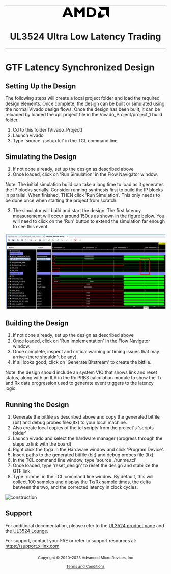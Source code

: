 <table class="sphinxhide" width="100%">
 <tr width="100%">
    <td align="center"><img src="https://raw.githubusercontent.com/Xilinx/Image-Collateral/main/xilinx-logo.png" width="30%"/><h1>UL3524 Ultra Low Latency Trading</h1>
    </td>
 </tr>
</table>

# GTF Latency Synchronized Design

## Setting Up the Design
The following steps will create a local project folder and load the required design elements.  Once complete, the design can be built or simulated using the normal Vivado design flows.  Once the design has been built, it can be reloaded by loaded the xpr project file in the Vivado_Project/project_1 build folder.

1.  Cd to this folder (Vivado_Project) 
2.  Launch vivado
3.  Type 'source ./setup.tcl' in the TCL command line

## Simulating the Design

1.  If not done already, set up the design as described above
2.  Once loaded, click on 'Run Simulation' in the Flow Navigator window.
    
Note:  The initial simulation build can take a long time to load as it generates the IP blocks serially.  Consider running synthesis first to build the IP blocks in parallel.  When finished, THEN click 'Run Simulation'.  This only needs to be done once when starting the project from scratch.

3.  The simulator will build and start the design.  The first latency measurement will occur around 150us as shown in the figure below.  You will need to click on the 'Run' button to extend the simulation far enough to see this event.

![Building the Design](../docs/images/simulation_0.png)

## Building the Design

1.  If not done already, set up the design as described above
2.  Once loaded, click on 'Run Implementation' in the Flow Navigator window.
3.  Once complete, inspect and critical warning or timing issues that may arrive (there shouldn't be any).
4.  If all looks good, click on 'Generate Bitstream' to create the bitfile.

Note: the design should include an system VIO that shows link and reset status, along with an ILA in the Rx PRBS calculation module to show the Tx and Rx data progression used to generate event triggers to the latency logic.

## Running the Design

1.  Generate the bitfile as described above and copy the generated bitfile (bit) and debug probes files(ltx) to your local machine.
2.  Also create local copies of the tcl scripts from the project's 'scripts folder'
3.  Launch vivado and select the hardware manager (progress through the steps to link with the board)
4.  Right click the fpga in the Hardware window and click 'Program Device'.
5.  Insert paths to the generated bitfile (bit) and debug probes file (ltx).
6.  In the TCL command line window, type 'source ./runme.tcl'
7.  Once loaded, type 'reset_design' to reset the design and stabilize the GTF link.
8.  Type 'runme' in the TCL command line window.  By default, this will collect 100 samples and display the Tx/Rx sample times, the delta between the two, and the corrected latency in clock cycles.

![construction](../docs/images/construction.png)

## Support
For additional documentation, please refer to the [UL3524 product page](https://www.xilinx.com/products/boards-and-kits/alveo/ul3524.html) and the [UL3524 Lounge](https://www.xilinx.com/member/ull-ea.html).

For support, contact your FAE or refer to support resources at: https://support.xilinx.com

<p class="sphinxhide" align="center"><sub>Copyright © 2020–2023 Advanced Micro Devices, Inc</sub></p>

<p class="sphinxhide" align="center"><sup><a href="https://www.amd.com/en/corporate/copyright">Terms and Conditions</a></sup></p>
